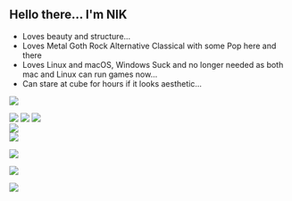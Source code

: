 ## Hello there... I'm NIK
- Loves beauty and structure...
- Loves Metal Goth Rock Alternative Classical with some Pop here and there
- Loves Linux and macOS, Windows Suck and no longer needed as both mac and Linux can run games now...
- Can stare at cube for hours if it looks aesthetic...

![](https://github.com/isnik09/NIK2221994/blob/output/github-contribution-grid-snake-dark.svg?palette=github-dark)

[![](https://visitcount.itsvg.in/api?id=isnik09&icon=2&color=3)](https://visitcount.itsvg.in)
![](https://quotes-github-readme.vercel.app/api?type=horizontal&theme=merko)
![](https://github-readme-stats.vercel.app/api?username=isnik09&theme=gotham&hide_border=true&include_all_commits=true&count_private=true)<br/>
![](https://github-readme-streak-stats.herokuapp.com/?user=isnik09&theme=gotham&hide_border=true)<br/>
![](https://github-readme-stats.vercel.app/api/top-langs/?username=isnik09&theme=gotham&hide_border=true&include_all_commits=true&count_private=true&layout=compact)

[![](https://visitcount.itsvg.in/api?id=isnik09&icon=2&color=3)](https://visitcount.itsvg.in)

![](https://github-readme-activity-graph.vercel.app/graph?username=isnik09&theme=react-dark&bg_color=0d1117&color=58a6ff&line=58a6ff&point=ffffff&area=true&hide_border=true) 

![](https://github-profile-trophy.vercel.app/?username=isnik09&theme=matrix&no-frame=false&no-bg=false&margin-w=4) 
